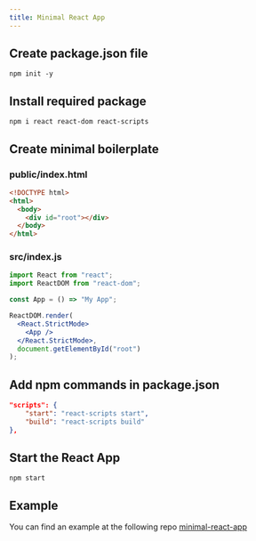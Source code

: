 ```yaml
---
title: Minimal React App
---
```


## Create package.json file

```
npm init -y
```

## Install required package

```
npm i react react-dom react-scripts
```

## Create minimal boilerplate

### public/index.html

```html
<!DOCTYPE html>
<html>
  <body>
    <div id="root"></div>
  </body>
</html>
```

### src/index.js

```jsx
import React from "react";
import ReactDOM from "react-dom";

const App = () => "My App";

ReactDOM.render(
  <React.StrictMode>
    <App />
  </React.StrictMode>,
  document.getElementById("root")
);
```

## Add npm commands in package.json

```json
"scripts": {
    "start": "react-scripts start",
    "build": "react-scripts build"
},
```

## Start the React App

```
npm start
```

## Example

You can find an example at the following repo [minimal-react-app](https://github.com/francescofavatella/minimal-react-app)

